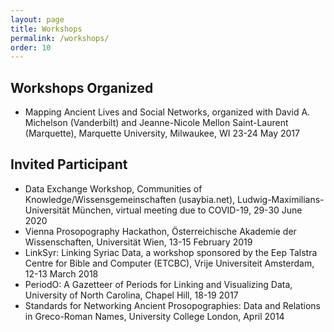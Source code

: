 ```yaml
---
layout: page
title: Workshops
permalink: /workshops/
order: 10
---
```


## Workshops Organized
 - Mapping Ancient Lives and Social Networks, organized with David A. Michelson (Vanderbilt) and Jeanne-Nicole Mellon Saint-Laurent (Marquette), Marquette University, Milwaukee, WI 23-24 May 2017


## Invited Participant
 - Data Exchange Workshop, Communities of Knowledge/Wissensgemeinschaften (usaybia.net), Ludwig-Maximilians-Universität München, virtual meeting due to COVID-19, 29-30 June 2020
 - Vienna Prosopography Hackathon, Österreichische Akademie der Wissenschaften, Universität Wien, 13-15 February 2019
 - LinkSyr: Linking Syriac Data, a workshop sponsored by the Eep Talstra Centre for Bible and Computer (ETCBC), Vrije Universiteit Amsterdam, 12-13 March 2018
 - PeriodO: A Gazetteer of Periods for Linking and Visualizing Data, University of North Carolina, Chapel Hill, 18-19 2017
 - Standards for Networking Ancient Prosopographies: Data and Relations in Greco-Roman Names, University College London, April 2014




[jekyll-organization]: https://github.com/jekyll
